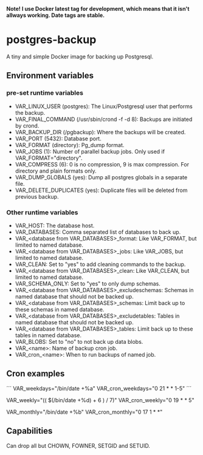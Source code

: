 **Note! I use Docker latest tag for development, which means that it isn't allways working. Date tags are stable.**

# postgres-backup
A tiny and simple Docker image for backing up Postgresql.

## Environment variables
### pre-set runtime variables
* VAR_LINUX_USER (postgres): The Linux/Postgresql user that performs the backup.
* VAR_FINAL_COMMAND (/usr/sbin/crond -f -d 8): Backups are initiated by crond.
* VAR_BACKUP_DIR (/pgbackup): Where the backups will be created.
* VAR_PORT (5432): Database port.
* VAR_FORMAT (directory): Pg_dump format.
* VAR_JOBS (1): Number of parallel backup jobs. Only used if VAR_FORMAT="directory".
* VAR_COMPRESS (6): 0 is no compression, 9 is max compression. For directory and plain formats only.
* VAR_DUMP_GLOBALS (yes): Dump all postgres globals in a separate file.
* VAR_DELETE_DUPLICATES (yes): Duplicate files will be deleted from previous backup.

### Other runtime variables
* VAR_HOST: The database host.
* VAR_DATABASES: Comma separated list of databases to back up.
* VAR_&lt;database from VAR_DATABASES&gt;_format: Like VAR_FORMAT, but limited to named database.
* VAR_&lt;database from VAR_DATABASES&gt;_jobs: Like VAR_JOBS, but limited to named database.
* VAR_CLEAN: Set to "yes" to add cleaning commands to the backup.
* VAR_&lt;database from VAR_DATABASES&gt;_clean: Like VAR_CLEAN, but limited to named database.
* VAR_SCHEMA_ONLY: Set to "yes" to only dump schemas.
* VAR_&lt;database from VAR_DATABASES&gt;_excludeschemas: Schemas in named database that should not be backed up.
* VAR_&lt;database from VAR_DATABASES&gt;_schemas: Limit back up to these schemas in named database.
* VAR_&lt;database from VAR_DATABASES&gt;_excludetables: Tables in named database that should not be backed up.
* VAR_&lt;database from VAR_DATABASES&gt;_tables: Limit back up to these tables in named database.
* VAR_BLOBS: Set to "no" to not back up data blobs.
* VAR_&lt;name&gt;: Name of backup cron job.
* VAR_cron_&lt;name&gt;: When to run backups of named job.

## Cron examples
´´´
VAR_weekdays="/bin/date +%a"
VAR_cron_weekdays="0 21 * * 1-5"
´´´

VAR_weekly="(( $(/bin/date +%d) + 6 ) / 7)"
VAR_cron_weekly="0 19 * * 5"

VAR_monthly="/bin/date +%b"
VAR_cron_monthly="0 17 1 * *"

## Capabilities
Can drop all but CHOWN, FOWNER, SETGID and SETUID.
